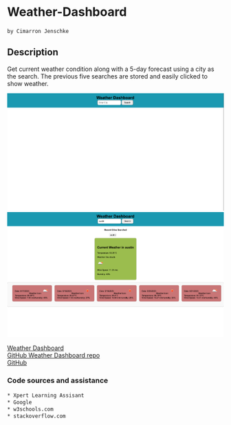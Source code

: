 # Weather-Dashboard

    by Cimarron Jenschke

## Description

Get current weather condition along with a 5-day forecast using a city as the search. The previous five searches are stored and easily clicked to show weather.

<img src="./assets/img/Screenshot 2023-09-17 at 6.44.24 PM.png"></img>
<img src="./assets/img/Screenshot 2023-09-17 at 6.44.00 PM.png"></img>

<a href='https://cjenschke.github.io/Weather-Dashboard'>Weather Dashboard</a><br>
<a href='https://github.com/cjenschke/Weather-Dashboard'>GitHub Weather Dashboard repo</a><br>
<a href="https://github.com/cjenschke">GitHub</a>

### Code sources and assistance

    * Xpert Learning Assisant
    * Google
    * w3schools.com
    * stackoverflow.com
